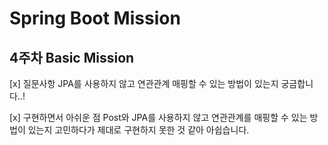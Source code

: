 # Spring Boot Mission
## 4주차 Basic Mission

[x] 질문사항 
JPA를 사용하지 않고 연관관계 매핑할 수 있는 방법이 있는지 궁금합니다..!

[x] 구현하면서 아쉬운 점
Post와  JPA를 사용하지 않고 연관관계를 매핑할 수 있는 방법이 있는지 고민하다가 제대로 구현하지 못한 것 같아 아쉽습니다.

